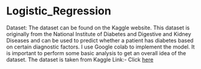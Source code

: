 # Logistic_Regression
Dataset: The dataset can be found on the Kaggle website. This dataset is originally from the National Institute of Diabetes and Digestive and Kidney Diseases and can be used to predict whether a patient has diabetes based on certain diagnostic factors. I use Google colab to implement the model. It is important to perform some basic analysis to get an overall idea of the dataset.
The dataset is taken from Kaggle Link:- Click [here](https://www.kaggle.com/datasets/uciml/pima-indians-diabetes-database)
